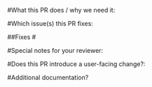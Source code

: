 #What this PR does / why we need it:

#Which issue(s) this PR fixes:

##Fixes #

#Special notes for your reviewer:

#Does this PR introduce a user-facing change?:


#Additional documentation?
